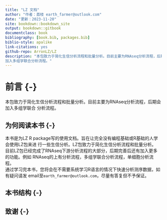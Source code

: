 ```yaml
--- 
title: "LZ 文档"
author: "作者：荔枝 earth_farmer@outlook.com"
date: "更新：2023-11-20"
site: bookdown::bookdown_site
output: bookdown::gitbook
documentclass: book
bibliography: [book.bib, packages.bib]
biblio-style: apalike
link-citations: yes
github-repo: ArronLZ/LZ
description: "本包致力于简化生信分析流程和批量分析。目前主要为RNAseq分析流程，后期会
加入多组学联合分析流程。"
---
```


# 前言 {-}
本包致力于简化生信分析流程和批量分析。目前主要为RNAseq分析流程，后期会加入多组学联合
分析流程。

## 为何阅读本书 {-}

本书是为LZ R package写的使用文档。旨在让完全没有编程基础或R基础的人学会使用LZ包来进
行一些生信分析。LZ包致力于简化生信分析流程和批量分析。<br>
目前LZ包已经完成了RNAseq下游分析流程的大部分，后期完善后还有加入更多的功能。例如
RNAseq的上有分析流程，多组学联合分析流程，单细胞分析流程。<br>
通过学习完本书，您将会在不需要系统学习R语言的情况下快速分析测序数据，如有疑问请发
email至`earth_farmer@outlook.com`，尽量有答复但不予保证。

## 本书结构 {-}

## 致谢 {-}



